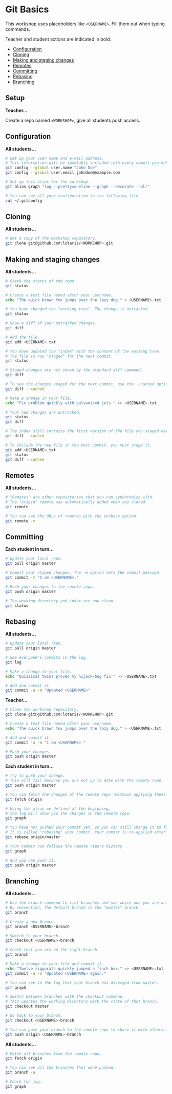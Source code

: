# Git Basics

This workshop uses placeholders like `<USERNAME>`.
Fill them out when typing commands.

Teacher and student actions are indicated in bold.

* [Configuration](#configuration)
* [Cloning](#cloning)
* [Making and staging changes](#making-and-staging-changes)
* [Remotes](#remotes)
* [Committing](#committing)
* [Rebasing](#rebasing)
* [Branching](#branching)



## Setup

**Teacher...**

Create a repo named `<WORKSHOP>`, give all students push access.



## Configuration

**All students...**

```bash
# Set up your user name and e-mail address.
# This information will be immutably included into every commit you make.
git config --global user.name "John Doe"
git config --global user.email johndoe@example.com

# Set up this alias for the workshop.
git alias graph "log --pretty=oneline --graph --decorate --all"

# You can see all your configuration in the following file.
cat ~/.gitconfig
```



## Cloning

**All students...**

```bash
# Get a copy of the workshop repository.
git clone git@github.com:lotaris/<WORKSHOP>.git
```



## Making and staging changes

**All students...**

```bash
# Check the status of the repo.
git status

# Create a text file named after your username.
echo "The quick brown fox jumps over the lazy dog." > <USERNAME>.txt

# You have changed the "working tree". The change is untracked.
git status

# Show a diff of your untracked changes.
git diff

# Add the file.
git add <USERNAME>.txt

# You have updated the "index" with the content of the working tree.
# The file is now "staged" for the next commit.
git status

# Staged changes are not shown by the standard diff command.
git diff

# To see the changes staged for the next commit, use the --cached option.
git diff --cached

# Make a change in your file.
echo "Fix problem quickly with galvanized jets." >> <USERNAME>.txt

# Your new changes are untracked.
git status
git diff

# The index still contains the first version of the file you staged earlier.
git diff --cached

# To include the new file in the next commit, you must stage it.
git add <USERNAME>.txt
git status
git diff --cached
```



## Remotes

**All students...**

```bash
# "Remotes" are other repositories that you can synchronize with.
# The "origin" remote was automatically added when you cloned.
git remote

# You can see the URLs of remotes with the verbose option.
git remote -v
```



## Committing

**Each student in turn...**

```bash
# Update your local repo.
git pull origin master

# Commit your staged changes. The -m option sets the commit message.
git commit -m "I am <USERNAME>."

# Push your changes to the remote repo.
git push origin master

# The working directory and index are now clean.
git status
```



## Rebasing

**All students...**

```bash
# Update your local repo.
git pull origin master

# See everyone's commits in the log.
git log

# Make a change to your file.
echo "Quizzical twins proved my hijack-bug fix." >> <USERNAME>.txt

# Add and commit it.
git commit -a -m "Updated <USERNAME>"
```

**Teacher...**

```bash
# Clone the workshop repository.
git clone git@github.com:lotaris/<WORKSHOP>.git

# Create a text file named after your username.
echo "The quick brown fox jumps over the lazy dog." > <USERNAME>.txt

# Add and commit it.
git commit -a -m "I am <USERNAME>."

# Push your changes.
git push origin master
```

**Each student in turn...**

```bash
# Try to push your change.
# This will fail because you are not up to date with the remote repo.
git push origin master

# You can fetch the changes of the remote repo (without applying them).
git fetch origin

# Using the alias we defined at the beginning,
# the log will show you the changes in the remote repo.
git graph

# You have not pushed your commit yet, so you can still change it to follow the remote repo's history.
# It is called "rebasing" your commit. Your commit is re-applied after the existing history.
git rebase origin/master

# Your commit now follows the remote repo's history.
git graph

# And you can push it.
git push origin master
```



## Branching

**All students...**

```bash
# Use the branch command to list branches and see which one you are on.
# By convention, the default branch is the "master" branch.
git branch

# Create a new branch.
git branch <USERNAME>-branch

# Switch to your branch.
git checkout <USERNAME>-branch

# Check that you are on the right branch.
git branch

# Make a change to your file and commit it.
echo "Twelve ziggurats quickly jumped a finch box." >> <USERNAME>.txt
git commit -a -m "Updated <USERNAME> again."

# You can see in the log that your branch has diverged from master.
git graph

# Switch between branches with the checkout command.
# This updates the working directory with the state of that branch.
git checkout master

# Go back to your branch.
git checkout <USERNAME>-branch

# You can push your branch to the remote repo to share it with others.
git push origin <USERNAME>-branch
```

**All students...**

```bash
# Fetch all branches from the remote repo.
git fetch origin

# You can see all the branches that were pushed.
git branch -a

# Check the log.
git graph
```
